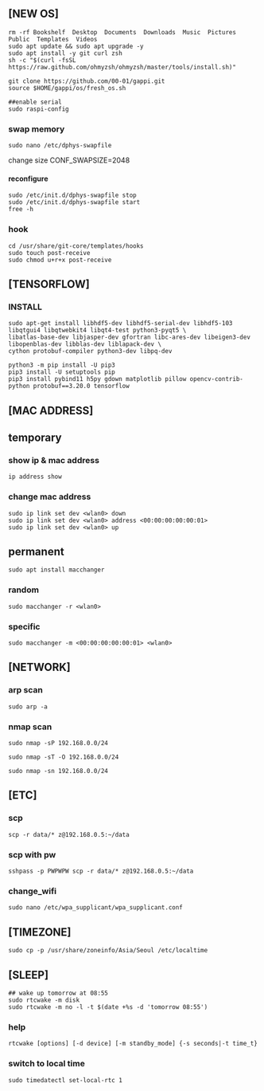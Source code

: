 ## [NEW OS]
    rm -rf Bookshelf  Desktop  Documents  Downloads  Music  Pictures  Public  Templates  Videos
    sudo apt update && sudo apt upgrade -y
    sudo apt install -y git curl zsh
    sh -c "$(curl -fsSL https://raw.github.com/ohmyzsh/ohmyzsh/master/tools/install.sh)"
    
    git clone https://github.com/00-01/gappi.git
    source $HOME/gappi/os/fresh_os.sh

    ##enable serial
    sudo raspi-config

### swap memory
    sudo nano /etc/dphys-swapfile
change size
CONF_SWAPSIZE=2048

#### reconfigure
    sudo /etc/init.d/dphys-swapfile stop
    sudo /etc/init.d/dphys-swapfile start
    free -h

### hook
    cd /usr/share/git-core/templates/hooks
    sudo touch post-receive
    sudo chmod u+r+x post-receive


## [TENSORFLOW]
### INSTALL
    sudo apt-get install libhdf5-dev libhdf5-serial-dev libhdf5-103 libqtgui4 libqtwebkit4 libqt4-test python3-pyqt5 \
    libatlas-base-dev libjasper-dev gfortran libc-ares-dev libeigen3-dev libopenblas-dev libblas-dev liblapack-dev \
    cython protobuf-compiler python3-dev libpq-dev

    python3 -m pip install -U pip3
    pip3 install -U setuptools pip
    pip3 install pybind11 h5py gdown matplotlib pillow opencv-contrib-python protobuf==3.20.0 tensorflow


## [MAC ADDRESS]

## temporary
### show ip & mac address
    ip address show
### change mac address
    sudo ip link set dev <wlan0> down
    sudo ip link set dev <wlan0> address <00:00:00:00:00:01>
    sudo ip link set dev <wlan0> up

## permanent
    sudo apt install macchanger
    
### random
    sudo macchanger -r <wlan0>
### specific
    sudo macchanger -m <00:00:00:00:00:01> <wlan0>

## [NETWORK]

### arp scan
    sudo arp -a

### nmap scan
    sudo nmap -sP 192.168.0.0/24
    
    sudo nmap -sT -O 192.168.0.0/24
    
    sudo nmap -sn 192.168.0.0/24


## [ETC]

### scp
    scp -r data/* z@192.168.0.5:~/data

### scp with pw
    sshpass -p PWPWPW scp -r data/* z@192.168.0.5:~/data

### change_wifi
    sudo nano /etc/wpa_supplicant/wpa_supplicant.conf

## [TIMEZONE]
    sudo cp -p /usr/share/zoneinfo/Asia/Seoul /etc/localtime

## [SLEEP]
    ## wake up tomorrow at 08:55
    sudo rtcwake -m disk
    sudo rtcwake -m no -l -t $(date +%s -d 'tomorrow 08:55')

### help
    rtcwake [options] [-d device] [-m standby_mode] {-s seconds|-t time_t}

### switch to local time
    sudo timedatectl set-local-rtc 1


